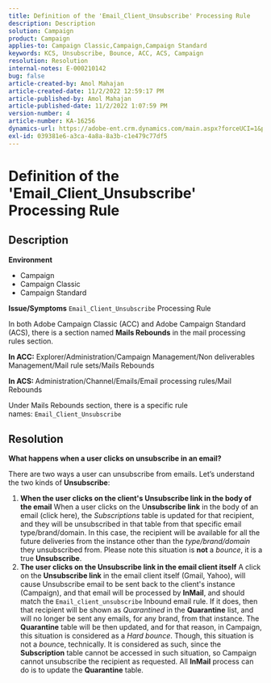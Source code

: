 ```yaml
---
title: Definition of the 'Email_Client_Unsubscribe' Processing Rule
description: Description
solution: Campaign
product: Campaign
applies-to: Campaign Classic,Campaign,Campaign Standard
keywords: KCS, Unsubscribe, Bounce, ACC, ACS, Campaign
resolution: Resolution
internal-notes: E-000210142
bug: false
article-created-by: Amol Mahajan
article-created-date: 11/2/2022 12:59:17 PM
article-published-by: Amol Mahajan
article-published-date: 11/2/2022 1:07:59 PM
version-number: 4
article-number: KA-16256
dynamics-url: https://adobe-ent.crm.dynamics.com/main.aspx?forceUCI=1&pagetype=entityrecord&etn=knowledgearticle&id=421b7525-ae5a-ed11-9561-6045bd006a22
exl-id: 039381e6-a3ca-4a8a-8a3b-c1e479c77df5
---
```

# Definition of the 'Email_Client_Unsubscribe' Processing Rule

## Description

<b>Environment</b>
- Campaign
- Campaign Classic
- Campaign Standard

<b>Issue/Symptoms</b>
`Email_Client_Unsubscribe` Processing Rule

In both Adobe Campaign Classic (ACC) and Adobe Campaign Standard (ACS), there is a section named <b>Mails Rebounds</b> in the mail processing rules section.

<b>In ACC:</b> Explorer/Administration/Campaign Management/Non deliverables Management/Mail rule sets/Mails Rebounds

<b>In ACS: </b>Administration/Channel/Emails/Email processing rules/Mail Rebounds

 Under Mails Rebounds section, there is a specific rule names: `Email_Client_Unsubscribe`


## Resolution


<b>What happens when a user clicks on unsubscribe in an email?</b>

There are two ways a user can unsubscribe from emails. Let’s understand the two kinds of <b>Unsubscribe</b>:

1. <b>When the user clicks on the client's Unsubscribe link in the body of the email</b>
    When a user clicks on the U<b>nsubscribe link</b> in the body of an email (click here), the *Subscriptions* table is updated for that recipient, and they will be unsubscribed in that table from that specific email type/brand/domain. In this case, the recipient will be available for all the future deliveries from the instance other than the *type/brand/domain* they unsubscribed from. Please note this situation is <b>not</b> a *bounce*, it is a true <b>Unsubscribe</b>.
2. <b>The user clicks on the Unsubscribe link in the email client itself</b>
    A click on the <b>Unsubscribe link</b> in the email client itself (Gmail, Yahoo), will cause Unsubscribe email to be sent back to the client's instance (Campaign), and that email will be processed by <b>InMail</b>, and should match the `Email_client_unsubscribe` Inbound email rule. If it does, then that recipient will be shown as *Quarantined* in the <b>Quarantine</b> list, and will no longer be sent any emails, for any brand, from that instance. The <b>Quarantine</b> table will be then updated, and for that reason, in Campaign, this situation is considered as a *Hard bounce*. Though, this situation is not a *bounc*e, technically. It is considered as such, since the <b>Subscription</b> table cannot be accessed in such situation, so Campaign cannot unsubscribe the recipient as requested. All <b>InMail</b> process can do is to update the <b>Quarantine</b> table.
